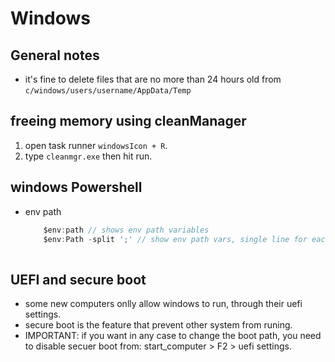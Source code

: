 <!-- markdownlint-disable MD004 MD026 MD009 MD046 -->
# Windows

## General notes

* it's fine to delete files that are no more than 24 hours old from `c/windows/users/username/AppData/Temp` 

## freeing memory using cleanManager

1. open task runner `windowsIcon + R`.
2. type `cleanmgr.exe` then hit run.

## windows Powershell

- env path

    ```java
        $env:path // shows env path variables
        $env:Path -split ';' // show env path vars, single line for each var
        
    ```
    
 ## UEFI and secure boot
 
 - some new computers onlly allow windows to run, through their uefi settings.
 - secure boot is the feature that prevent other system from runing.
 - IMPORTANT: if you want in any case to change the boot path, you need to disable secuer boot from: start_computer > F2 > uefi settings.
